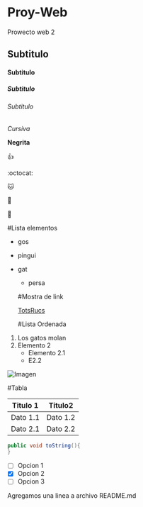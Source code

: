 # Proy-Web
Prowecto web 2
## Subtitulo
#### Subtitulo
##### Subtitulo
###### Subtitulo
*Cursiva*

**Negrita**

:+1:

:octocat:

:cat:

:dog:

:car:

#Lista elementos
* gos
* pingui
* gat
  * persa

  #Mostra de link

  [TotsRucs](http://www.totsrucs.cat/)

  #Lista Ordenada
 1. Los gatos molan
 2. Elemento 2
      * Elemento 2.1
      * E2.2

![Imagen](https://cdn.pixabay.com/photo/2016/11/21/14/47/cat-1845787_1280.jpg)

#Tabla

Titulo 1 | Titulo2
-------- | -------
Dato 1.1 | Dato 1.2
Dato 2.1 | Dato 2.2

```java
public void toString(){
}
```

- [ ] Opcion 1
- [x] Opcion 2
- [ ] Opcion 3

Agregamos una linea a archivo README.md
